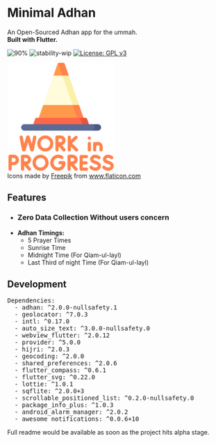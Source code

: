 # Minimal Adhan

An Open-Sourced Adhan app for the ummah.<br/>
**Built with Flutter.**

![90%](https://progress-bar.dev/90/?title=Completed:&width=120&color=babaca&suffix=%)
![stability-wip](https://img.shields.io/badge/stability-work_in_progress-lightgrey.svg)
[![License: GPL v3](https://img.shields.io/badge/License-GPLv3-blue.svg)](https://www.gnu.org/licenses/gpl-3.0)


<img src="still_working.png" width="248">
<div>Icons made by <a href="https://www.freepik.com" title="Freepik">Freepik</a> from <a href="https://www.flaticon.com/" title="Flaticon">www.flaticon.com</a></div>

## Features
<ul>
  <li><h3>Zero Data Collection Without users concern</h3></li>
  <li>
    <b>Adhan Timings:</b>
    <ul>
      <li>5 Prayer Times </li>
      <li>Sunrise Time</li>
      <li>Midnight Time (For Qiam-ul-layl)</li>
      <li>Last Third of night Time (For Qiam-ul-layl)</li>
    </ul>
  </li>
</ul>


## Development
<pre>
Dependencies:
  - adhan: ^2.0.0-nullsafety.1
  - geolocator: ^7.0.3
  - intl: ^0.17.0
  - auto_size_text: ^3.0.0-nullsafety.0
  - webview_flutter: ^2.0.12
  - provider: ^5.0.0
  - hijri: ^2.0.3
  - geocoding: ^2.0.0
  - shared_preferences: ^2.0.6
  - flutter_compass: ^0.6.1
  - flutter_svg: ^0.22.0
  - lottie: ^1.0.1
  - sqflite: ^2.0.0+3
  - scrollable_positioned_list: ^0.2.0-nullsafety.0
  - package_info_plus: ^1.0.3
  - android_alarm_manager: ^2.0.2
  - awesome_notifications: ^0.0.6+10
</pre>



Full readme would be available as soon as the project hits alpha stage.
